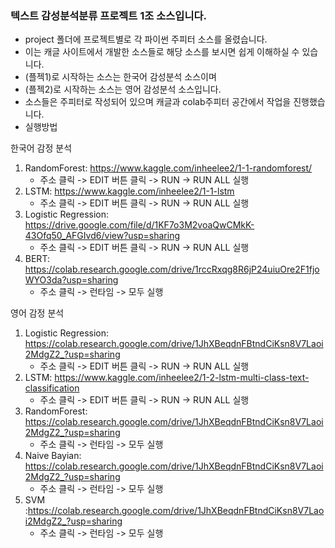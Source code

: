 ### 텍스트 감성분석분류 프로젝트 1조 소스입니다.
- project 폴더에 프로젝트별로 각 파이썬 주피터 소스를 올렸습니다.
- 이는 캐글 사이트에서 개발한 소스들로 해당 소스를 보시면 쉽게 이해하실 수 있습니다.
- (플젝1)로 시작하는 소스는 한국어 감성분석 소스이며
- (플젝2)로 시작하는 소스는 영어 감성분석 소스입니다.
- 소스들은 주피터로 작성되어 있으며 캐글과 colab주피터 공간에서 작업을 진행했습니다.
- 실행방법

한국어 감정 분석
  1.  RandomForest: https://www.kaggle.com/inheelee2/1-1-randomforest/
       - 주소 클릭 -> EDIT 버튼 클릭 -> RUN -> RUN ALL 실행
  2.  LSTM: https://www.kaggle.com/inheelee2/1-1-lstm
       - 주소 클릭 -> EDIT 버튼 클릭 -> RUN -> RUN ALL 실행
  3.  Logistic Regression: https://drive.google.com/file/d/1KF7o3M2voaQwCMkK-43Ofq50_AFGIvd6/view?usp=sharing
       - 주소 클릭 -> EDIT 버튼 클릭 -> RUN -> RUN ALL 실행       
  4.  BERT: https://colab.research.google.com/drive/1rccRxqg8R6jP24uiuOre2F1fjoWYO3da?usp=sharing
       - 주소 클릭 -> 런타임 -> 모두 실행
  
영어 감정 분석
  1. Logistic Regression: https://colab.research.google.com/drive/1JhXBeqdnFBtndCiKsn8V7Laoi2MdgZ2_?usp=sharing
       - 주소 클릭 -> EDIT 버튼 클릭 -> RUN -> RUN ALL 실행
  2. LSTM: https://www.kaggle.com/inheelee2/1-2-lstm-multi-class-text-classification
       - 주소 클릭 -> EDIT 버튼 클릭 -> RUN -> RUN ALL 실행
  3. RandomForest: https://colab.research.google.com/drive/1JhXBeqdnFBtndCiKsn8V7Laoi2MdgZ2_?usp=sharing
       - 주소 클릭 -> 런타임 -> 모두 실행
  4. Naive Bayian: https://colab.research.google.com/drive/1JhXBeqdnFBtndCiKsn8V7Laoi2MdgZ2_?usp=sharing
       - 주소 클릭 -> 런타임 -> 모두 실행
  5. SVM :https://colab.research.google.com/drive/1JhXBeqdnFBtndCiKsn8V7Laoi2MdgZ2_?usp=sharing
       - 주소 클릭 -> 런타임 -> 모두 실행  
  
